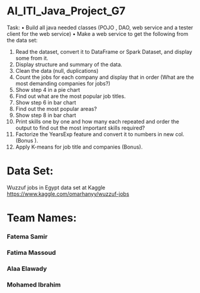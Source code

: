 # AI_ITI_Java_Project_G7



Task: 
•	Build all java needed classes (POJO , DAO, web service and a tester client for the web service)
•	Make a web service to get the following from the data set:
1.	Read the dataset, convert it to DataFrame or Spark Dataset, and display some from it.
2.	Display structure and summary of the data.
3.	Clean the data (null, duplications)
4.	Count the jobs for each company and display that in order (What are the most demanding companies for jobs?)
5.	Show step 4 in a pie chart 
6.	Find out what are the most popular job titles.
7.	Show step 6 in bar chart 
8.	Find out the most popular areas?
9.	Show step 8 in bar chart 
10.	Print skills one by one and how many each repeated and order the output to find out the most important skills required?
11.	Factorize the YearsExp feature and convert it to numbers in new col. (Bonus ).
12.	Apply K-means for job title and companies (Bonus).

# Data Set:
Wuzzuf jobs in Egypt data set at Kaggle
https://www.kaggle.com/omarhanyy/wuzzuf-jobs

# Team Names: 
### Fatema Samir
### Fatima Massoud
### Alaa Elawady
### Mohamed Ibrahim



